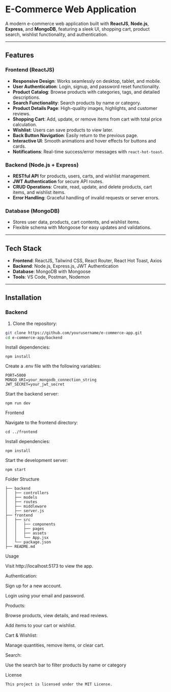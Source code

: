 # E-Commerce Web Application

A modern e-commerce web application built with **ReactJS**, **Node.js**, **Express**, and **MongoDB**, featuring a sleek UI, shopping cart, product search, wishlist functionality, and authentication.

---

## Features

### **Frontend (ReactJS)**

- **Responsive Design**: Works seamlessly on desktop, tablet, and mobile.
- **User Authentication**: Login, signup, and password reset functionality.
- **Product Catalog**: Browse products with categories, tags, and detailed descriptions.
- **Search Functionality**: Search products by name or category.
- **Product Details Page**: High-quality images, highlights, and customer reviews.
- **Shopping Cart**: Add, update, or remove items from cart with total price calculation.
- **Wishlist**: Users can save products to view later.
- **Back Button Navigation**: Easily return to the previous page.
- **Interactive UI**: Smooth animations and hover effects for buttons and cards.
- **Notifications**: Real-time success/error messages with `react-hot-toast`.

### **Backend (Node.js + Express)**

- **RESTful API** for products, users, carts, and wishlist management.
- **JWT Authentication** for secure API routes.
- **CRUD Operations**: Create, read, update, and delete products, cart items, and wishlist items.
- **Error Handling**: Graceful handling of invalid requests or server errors.

### **Database (MongoDB)**

- Stores user data, products, cart contents, and wishlist items.
- Flexible schema with Mongoose for easy updates and validations.

---

## Tech Stack

- **Frontend**: ReactJS, Tailwind CSS, React Router, React Hot Toast, Axios
- **Backend**: Node.js, Express.js, JWT Authentication
- **Database**: MongoDB with Mongoose
- **Tools**: VS Code, Postman, Nodemon

---

## Installation

### **Backend**

1. Clone the repository:

```bash
git clone https://github.com/yourusername/e-commerce-app.git
cd e-commerce-app/backend
```

Install dependencies:
```
npm install
```
Create a .env file with the following variables:
```
PORT=5000
MONGO_URI=your_mongodb_connection_string
JWT_SECRET=your_jwt_secret
```
Start the backend server:
```
npm run dev
```
Frontend

Navigate to the frontend directory:
```
cd ../frontend
```


Install dependencies:
```
npm install
```

Start the development server:
```
npm start
```

Folder Structure
```
├── backend
│   ├── controllers
│   ├── models
│   ├── routes
│   ├── middleware
│   ├── server.js
├── frontend
│   ├── src
│   │   ├── components
│   │   ├── pages
│   │   ├── assets
│   │   └── App.jsx
│   └── package.json
├── README.md
```

Usage

Visit http://localhost:5173 to view the app.

Authentication:

Sign up for a new account.

Login using your email and password.

Products:

Browse products, view details, and read reviews.

Add items to your cart or wishlist.

Cart & Wishlist:

Manage quantities, remove items, or clear cart.

Search:

Use the search bar to filter products by name or category

License
```
This project is licensed under the MIT License.
```
